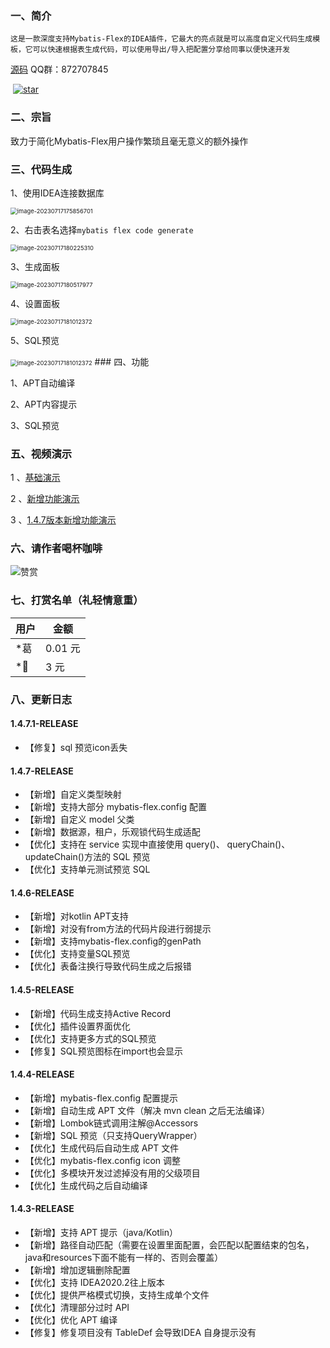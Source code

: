### 一、简介

`这是一款深度支持Mybatis-Flex的IDEA插件，它最大的亮点就是可以高度自定义代码生成模板，它可以快速根据表生成代码，可以使用导出/导入把配置分享给同事以便快速开发`

[源码](https://gitee.com/djxchi/mybatis-flex-code-gen.git) 									QQ群：872707845

​																						 [![star](./docs/assets/star.svg)](https://gitee.com/djxchi/mybatis-flex-code-gen/stargazers)

### 二、宗旨

致力于简化Mybatis-Flex用户操作繁琐且毫无意义的额外操作

### 三、代码生成

1、使用IDEA连接数据库

<img src="./docs/assets/image-20230717175856701.png" alt="image-20230717175856701" style="zoom:67%;" />

2、右击表名选择`mybatis flex code generate`

<img src="./docs/assets/image-20230717180225310.png" alt="image-20230717180225310" style="zoom:67%;" />

3、生成面板

<img src="./docs/assets/image-20230717180517977.png" alt="image-20230717180517977" style="zoom:67%;" />

4、设置面板

<img src="./docs/assets/image-20230717181012372.png" alt="image-20230717181012372" style="zoom:67%;" />

5、SQL预览

<img src="./docs/assets/img.png" alt="image-20230717181012372" style="zoom:67%;" />
### 四、功能

1、APT自动编译

2、APT内容提示

3、SQL预览

### 五、视频演示

1 、[基础演示](https://www.bilibili.com/video/BV1yV411g7Yd/?vd_source=b6f434af852a6a39fcd34fc2de5cf431)

2 、[新增功能演示](https://www.bilibili.com/video/BV1hj411d7Rq/?vd_source=b6f434af852a6a39fcd34fc2de5cf431)

3 、[1.4.7版本新增功能演示](https://www.bilibili.com/video/BV1WX4y1j7VQ/)

### 六、请作者喝杯咖啡

![赞赏](./docs/assets/support.png)

### 七、打赏名单（礼轻情意重）

| 用户  | 金额   |
|-----|------|
| *葛  | 0.01 元 |
| *🤫 | 3 元  |

### 八、更新日志

#### 1.4.7.1-RELEASE

- 【修复】sql 预览icon丢失

#### 1.4.7-RELEASE

- 【新增】自定义类型映射
- 【新增】支持大部分 mybatis-flex.config 配置
- 【新增】自定义 model 父类
- 【新增】数据源，租户，乐观锁代码生成适配
- 【优化】支持在 service 实现中直接使用 query()、 queryChain()、updateChain()方法的 SQL 预览
- 【优化】支持单元测试预览 SQL

#### 1.4.6-RELEASE

- 【新增】对kotlin APT支持
- 【新增】对没有from方法的代码片段进行弱提示
- 【新增】支持mybatis-flex.config的genPath
- 【优化】支持变量SQL预览
- 【优化】表备注换行导致代码生成之后报错

#### 1.4.5-RELEASE

- 【新增】代码生成支持Active Record
- 【优化】插件设置界面优化
- 【优化】支持更多方式的SQL预览
- 【修复】SQL预览图标在import也会显示

#### 1.4.4-RELEASE

- 【新增】mybatis-flex.config 配置提示
- 【新增】自动生成 APT 文件（解决 mvn clean 之后无法编译）
- 【新增】Lombok链式调用注解@Accessors
- 【新增】SQL 预览（只支持QueryWrapper）
- 【优化】生成代码后自动生成 APT 文件
- 【优化】mybatis-flex.config icon 调整
- 【优化】多模块开发过滤掉没有用的父级项目
- 【优化】生成代码之后自动编译

#### 1.4.3-RELEASE

- 【新增】支持 APT 提示（java/Kotlin）
- 【新增】路径自动匹配（需要在设置里面配置，会匹配以配置结束的包名，java和resources下面不能有一样的、否则会覆盖）
- 【新增】增加逻辑删除配置
- 【优化】支持 IDEA2020.2往上版本
- 【优化】提供严格模式切换，支持生成单个文件
- 【优化】清理部分过时 API
- 【优化】优化 APT 编译
- 【修复】修复项目没有 TableDef 会导致IDEA 自身提示没有
